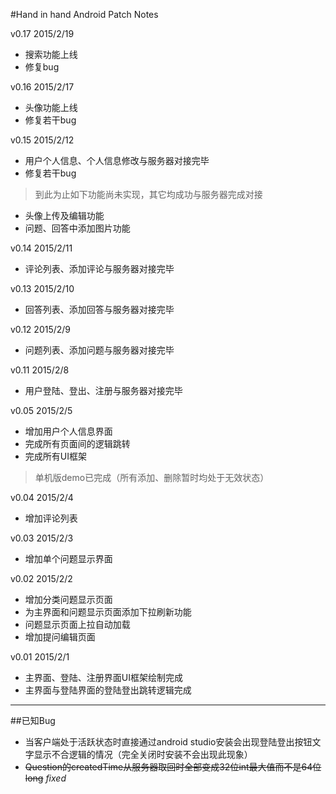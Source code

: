 #Hand in hand Android Patch Notes

v0.17 2015/2/19
- 搜索功能上线
- 修复bug

v0.16 2015/2/17
- 头像功能上线
- 修复若干bug

v0.15 2015/2/12
- 用户个人信息、个人信息修改与服务器对接完毕
- 修复若干bug

> 到此为止如下功能尚未实现，其它均成功与服务器完成对接
- 头像上传及编辑功能
- 问题、回答中添加图片功能

v0.14 2015/2/11
- 评论列表、添加评论与服务器对接完毕

v0.13 2015/2/10
- 回答列表、添加回答与服务器对接完毕

v0.12 2015/2/9
- 问题列表、添加问题与服务器对接完毕

v0.11 2015/2/8
- 用户登陆、登出、注册与服务器对接完毕

v0.05 2015/2/5
- 增加用户个人信息界面
- 完成所有页面间的逻辑跳转
- 完成所有UI框架

> 单机版demo已完成（所有添加、删除暂时均处于无效状态）

v0.04 2015/2/4
- 增加评论列表

v0.03 2015/2/3
- 增加单个问题显示界面

v0.02 2015/2/2
- 增加分类问题显示页面
- 为主界面和问题显示页面添加下拉刷新功能
- 问题显示页面上拉自动加载
- 增加提问编辑页面

v0.01 2015/2/1
- 主界面、登陆、注册界面UI框架绘制完成
- 主界面与登陆界面的登陆登出跳转逻辑完成

---
##已知Bug
- 当客户端处于活跃状态时直接通过android studio安装会出现登陆登出按钮文字显示不合逻辑的情况（完全关闭时安装不会出现此现象）
- ~~Question的createdTime从服务器取回时全部变成32位int最大值而不是64位long~~ *fixed*